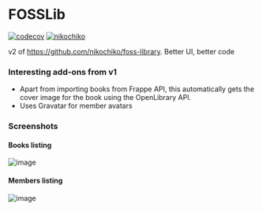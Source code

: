# FOSSLib

[![codecov](https://codecov.io/gh/nikochiko/foss-library-v2/branch/main/graph/badge.svg?token=CsqbG0zKDl)](https://codecov.io/gh/nikochiko/foss-library-v2)
[![nikochiko](https://circleci.com/gh/nikochiko/foss-library-v2.svg?style=svg)](https://app.circleci.com/pipelines/github/nikochiko/foss-library-v2)

v2 of https://github.com/nikochiko/foss-library. Better UI, better code

### Interesting add-ons from v1
* Apart from importing books from Frappe API, this automatically gets the cover image for the book using the OpenLibrary API.
* Uses Gravatar for member avatars

### Screenshots

#### Books listing
![image](https://user-images.githubusercontent.com/37668193/134339220-8367a826-e482-4909-9110-edad4441730e.png)

#### Members listing
![image](https://user-images.githubusercontent.com/37668193/134341987-47829b62-5265-4758-bd65-eae8219f0148.png)
